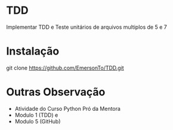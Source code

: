 # TDD
Implementar TDD e Teste unitários de arquivos multiplos de 5 e 7
# Instalação
git clone https://github.com/EmersonTo/TDD.git
# Outras Observação
- Atividade do Curso Python Pró da Mentora
- Modulo 1 (TDD) e
- Modulo 5 (GitHub)